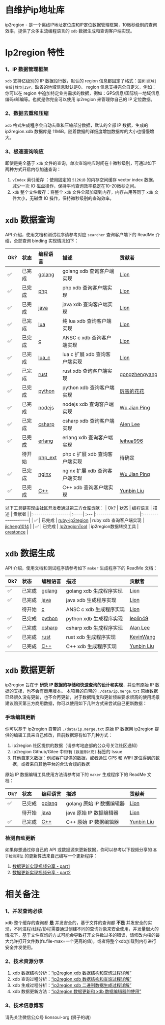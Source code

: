# 自维护ip地址库

ip2region - 是一个离线IP地址定位库和IP定位数据管理框架，10微秒级别的查询效率，提供了众多主流编程语言的 `xdb` 数据生成和查询客户端实现。



# Ip2region 特性

### 1、IP 数据管理框架

`xdb` 支持亿级别的 IP 数据段行数，默认的 region 信息都固定了格式：`国家|区域|省份|城市|ISP`，缺省的地域信息默认是0。
region 信息支持完全自定义，例如：你可以在 region 中追加特定业务需求的数据，例如：GPS信息/国际统一地域信息编码/邮编等。也就是你完全可以使用 ip2region 来管理你自己的 IP 定位数据。

### 2、数据去重和压缩

`xdb` 格式生成程序会自动去重和压缩部分数据，默认的全部 IP 数据，生成的 ip2region.xdb 数据库是 11MiB，随着数据的详细度增加数据库的大小也慢慢增大。

### 3、极速查询响应

即使是完全基于 `xdb` 文件的查询，单次查询响应时间在十微秒级别，可通过如下两种方式开启内存加速查询：

1. `vIndex` 索引缓存 ：使用固定的 `512KiB` 的内存空间缓存 vector index 数据，减少一次 IO 磁盘操作，保持平均查询效率稳定在10-20微秒之间。
2. `xdb` 整个文件缓存：将整个 `xdb` 文件全部加载到内存，内存占用等同于 `xdb` 文件大小，无磁盘 IO 操作，保持微秒级别的查询效率。


# `xdb` 数据查询

API 介绍，使用文档和测试程序请参考对应 `searcher` 查询客户端下的 ReadMe 介绍，全部查询 binding 实现情况如下：

| Ok?                | 状态 | 编程语言 | 描述                    | 贡献者                |
|:-------------------|:-----| :--- |:----------------------|:--------------------|
| :white_check_mark: | 已完成  | [golang](binding/golang) | golang xdb 查询客户端实现    | [Lion](https://github.com/lionsoul2014) |
| :white_check_mark: | 已完成  | [php](binding/php) | php xdb 查询客户端实现       | [Lion](https://github.com/lionsoul2014) |
| :white_check_mark: | 已完成  | [java](binding/java) | java xdb 查询客户端实现      | [Lion](https://github.com/lionsoul2014) |
| :white_check_mark: | 已完成  | [lua](binding/lua) | 纯 lua xdb 查询客户端实现     | [Lion](https://github.com/lionsoul2014) |
| :white_check_mark: | 已完成  | [c](binding/c) | ANSC c xdb 查询客户端实现    | [Lion](https://github.com/lionsoul2014) |
| :white_check_mark: | 已完成  | [lua_c](binding/lua_c) | lua c 扩展 xdb 查询客户端实现  | [Lion](https://github.com/lionsoul2014) |
| :white_check_mark: | 已完成  | [rust](binding/rust) | rust xdb 查询客户端实现      | [gongzhengyang](https://github.com/gongzhengyang) |
| :white_check_mark: | 已完成  | [python](binding/python) | python xdb 查询客户端实现    | [厉害的花花](https://github.com/luckydog6132) |
| :white_check_mark: | 已完成  | [nodejs](binding/nodejs) | nodejs xdb 查询客户端实现    | [Wu Jian Ping](https://github.com/wujjpp) |
| :white_check_mark: | 已完成  | [csharp](binding/csharp) | csharp xdb 查询客户端实现   | [Alen Lee](https://github.com/malus2077) |
| :white_check_mark: | 已完成  | [erlang](binding/erlang) | erlang xdb 查询客户端实现   | [leihua996](https://github.com/leihua996) |
| &nbsp;&nbsp;&nbsp; | 待开始  | [php_ext](binding/php7_ext) | php c 扩展 xdb 查询客户端实现 | 待确定 |
| :white_check_mark: | 已完成  | [nginx](binding/nginx) | nginx 扩展 xdb 查询客户端实现  | [Wu Jian Ping](https://github.com/wujjpp) |
| :white_check_mark: | 已完成  | [C++](binding/cpp) | C++ xdb 查询客户端实现    | [Yunbin Liu](https://github.com/liuyunbin) |


以下工具链实现由社区开发者通过第三方仓库贡献：
| Ok?                | 状态 | 编程语言 | 描述                    | 贡献者            |
|:-------------------|:-----| :--- |:----------------------|:--------------------|
| :white_check_mark: | 已完成  | [ruby-ip2region](https://github.com/jicheng1014/ruby-ip2region) | ruby xdb 查询客户端实现    | [jicheng1014](https://github.com/jicheng1014) |
| :white_check_mark: | 已完成  | [Ip2regionTool](https://github.com/orestonce/Ip2regionTool) | ip2region数据转换工具     | [orestonce](https://github.com/orestonce) |


# `xdb` 数据生成

API 介绍，使用文档和测试程序请参考如下 `maker` 生成程序下的 ReadMe 文档：

| Ok?                | 状态 | 编程语言 | 描述 | 贡献者 |
|:-------------------|:-----| :--- | :--- | :--- |
| :white_check_mark: | 已完成  | [golang](maker/golang) | golang xdb 生成程序实现 | [Lion](https://github.com/lionsoul2014) |
| :white_check_mark: | 已完成  | [java](maker/java) | java xdb 生成程序实现 | [Lion](https://github.com/lionsoul2014) |
| &nbsp;&nbsp;&nbsp; | 待开始  | [c](maker/c) | ANSC c xdb 生成程序实现 | [Lion](https://github.com/lionsoul2014) |
| :white_check_mark: | 已完成  | [python](maker/python) | python xdb 生成程序实现 | [leolin49](https://github.com/leolin49) |
| :white_check_mark: | 已完成  | [csharp](maker/csharp) | csharp xdb 生成程序实现 | [Alan Lee](https://github.com/malus2077) |
| :white_check_mark: | 已完成  | [rust](maker/rust) | rust xdb 生成程序实现 | [KevinWang](https://github.com/KevinWL) |
| :white_check_mark: | 已完成  | [C++](maker/cpp) | C++ xdb 生成程序实现 | [Yunbin Liu](https://github.com/liuyunbin) |


# `xdb` 数据更新

ip2region 旨在于 <b>研究 IP 数据的存储和快速查询的设计和实现</b>，并没有原始 IP 数据的支撑，也不会有商用版本。
本项目的自带的 `./data/ip.merge.txt` 原始数据已经很久没有更新，也不会再更新，对于数据精度和更新频率要求很高的使用场景建议购买第三方商用数据，你可以使用如下几种方式来尝试自己更新数据：

### 手动编辑更新
你可以基于 ip2region 自带的 `./data/ip.merge.txt` 原始 IP 数据用 ip2region 提供的编辑工具来自己修改，目前数据源有如下几种方式：
1. ip2region 社区提供的数据（请参考地底部的公众号关注社区通知）
2. ip2region Github/Gitee 中带有 `[数据源补充]` 标签的 Issue
3. 其他自定义数据：例如客户提供的数据，或者通过 GPS 和 WIFI 定位得到的数据，或者来自其他平台的合法合规的数据

原始 IP 数据编辑工具使用方法请参考如下的 `maker` 生成程序下的 ReadMe 文档：

| Ok?                | 状态  | 编程语言 | 描述                 | 贡献者 |
|:-------------------|:----| :--- |:-------------------| :--- |
| :white_check_mark: | 已完成 | [golang](maker/golang#xdb-数据编辑) | golang 原始 IP 数据编辑器 | [Lion](https://github.com/lionsoul2014) |
| &nbsp;&nbsp;&nbsp; | 待开始 | [java](maker/java#xdb-数据编辑) | java 原始 IP 数据编辑器   | [Lion](https://github.com/lionsoul2014) |
| :white_check_mark: | 已完成 | [C++](maker/cpp#xdb-数据编辑) | C++ 原始 IP 数据编辑器 | [Yunbin Liu](https://github.com/liuyunbin) |


### 检测自动更新
如果你想通过你自己的 API 或数据源来更新数据，你可以参考以下视频分享的 `基于检测算法` 的更新算法来自己编写一个更新程序：
1. [数据更新实现视频分享 - part1](https://www.bilibili.com/video/BV1934y1E7Q5/)
2. [数据更新实现视频分享 - part2](https://www.bilibili.com/video/BV1pF411j7Aw/)


# 相关备注

### 1、并发查询必读
xdb 整个缓存的查询都 <b>是</b> 并发安全的，基于文件的查询都 <b>不是</b> 并发安全的实现，不同进程/线程/协程需要通过创建不同的查询对象来安全使用，并发量很大的情况下，基于文件查询的方式可能会导致打开文件数过多的错误，请修改内核的最大允许打开文件数(fs.file-max=一个更高的值)，或者将整个xdb加载到内存进行安全并发使用。

### 2、技术资源分享
1. xdb 数据结构分析：[“ip2region xdb 数据结构和查询过程详解“](https://mp.weixin.qq.com/s/ndjzu0BgaeBmDOCw5aqHUg)
2. xdb 查询过程分析：[“ip2region xdb 数据结构和查询过程详解”](https://mp.weixin.qq.com/s/ndjzu0BgaeBmDOCw5aqHUg)
3. xdb 生成过程分析：[“ip2region xdb 二进制数据生成过程详解”](https://mp.weixin.qq.com/s/HEAc7WKzAjH5oTwgxojPUg)
4. xdb 数据更新方法：[“ip2region 数据更新和 xdb 数据编辑器的使用”](https://mp.weixin.qq.com/s/cZH5qIn4E5rQFy6N32RCzA)

### 3、技术信息博客
请先关注微信公众号 lionsoul-org (狮子的魂)
